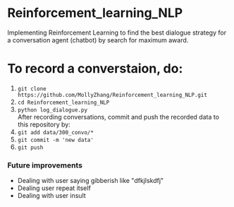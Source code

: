 # Reinforcement_learning_NLP
Implementing Reinforcement Learning to find the best dialogue strategy for a conversation agent (chatbot) by search for maximum award.


# To record a converstaion, do:
1. `git clone https://github.com/MollyZhang/Reinforcement_learning_NLP.git`
2. `cd Reinforcement_learning_NLP`
3. `python log_dialogue.py`  
After recording conversations, commit and push the recorded data to this repository by:  
4. `git add data/300_convo/*`
5. `git commit -m 'new data'`
6. `git push`


### Future improvements
- Dealing with user saying gibberish like "dfkjlskdfj"
- Dealing user repeat itself
- Dealing with user insult

